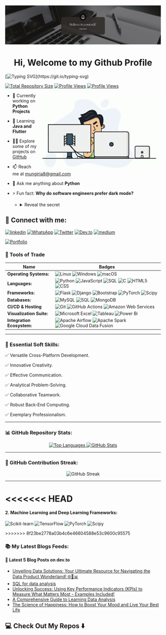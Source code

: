 <p align="center"><img src="images/logo.png" alt="logo"></p>
<h1 align="center">Hi, Welcome to my Github Profile</h1>


[![Typing SVG](https://readme-typing-svg.demolab.com?font=Fira+Code&weight=200&size=18&duration=4000&pause=1500&vCenter=true&width=800&lines=🚀+Full-Time+Software+Engineer+with+3+Years+of+Practice%3A;🐍+Expert+Python+Developer%3A;🌐+Full+Stack+Developer+from+Kenya%3A;📊+Experienced+Data+Scientist%3A;📈+Constantly+seeking+improvement%3A;🛠️+Learning+by+doing+is+my+approach.)](https://git.io/typing-svg)


[![Total Repository Size](https://img.shields.io/badge/Total%20Repository%20Size-10%20MB-green)](https://github.com/Mugambi12)
[![Profile Views](https://komarev.com/ghpvc/?username=mugambi12&label=Profile%20views&color=0e75b6&style=flat)](https://github.com/Mugambi12)
[![Profile Views](https://img.shields.io/github/followers/Mugambi12?label=Followers&style=social)](https://github.com/Mugambi12?tab=followers)


<img align="right" width="400" alt="coding gif" src="./images/programmer.gif">

- 🔭 Currently working on **Python Projects**

- 🌱 Learning **Java and Flutter**

- 👨‍💻 Explore some of my projects on [GitHub](https://github.com/Mugambi12?tab=repositories)

- 📫 Reach me at [mungiria8@gmail.com](mailto:mungiria8@gmail.com)

- 💬 Ask me anything about **Python**

- ⚡ Fun fact: **Why do software engineers prefer dark mode?**
  - <details>
    <summary>Reveal the secret</summary>

    Because light attracts bugs!
  </details>



## 📱 Connect with me:
[![linkedin](https://img.shields.io/badge/linkedin-0A66C2?style=for-the-badge&logo=linkedin&logoColor=white)](https://www.linkedin.com/in/silasmugambi)
[![WhatsApp](https://img.shields.io/badge/WhatsApp-25D366?style=for-the-badge&logo=whatsapp&logoColor=white)](https://wa.me/+254723396403)
[![Twitter](https://img.shields.io/badge/twitter-1DA1F2?style=for-the-badge&logo=twitter&logoColor=white)](https://www.twitter.com/silasmungiria)
[![Dev.to](https://img.shields.io/badge/dev.to-%23000000.svg?&style=for-the-badge&logo=dev.to&logoColor=white)](https://dev.to/silasmugambi)
[![medium](https://img.shields.io/badge/medium-fff?style=for-the-badge&logo=medium&logoColor=black)](https://medium.com/@silasmmugambi)

[![Portfolio](https://img.shields.io/badge/Portfolio%20-%2312100E.svg?&style=for-the-badge&logo=website&logoColor=white)](https://silasmugambi.pages.dev)



### 🔧 Tools of Trade
Name | Badges
--- | ---
**Operating Systems:** | ![Linux](https://img.shields.io/badge/Linux-FCC624?style=for-the-badge&logo=linux&logoColor=black) ![Windows](https://img.shields.io/badge/Windows-0078D6?style=for-the-badge&logo=windows&logoColor=white) ![macOS](https://img.shields.io/badge/macOS-000000?style=for-the-badge&logo=macos&logoColor=white)
**Languages:** | ![Python](https://img.shields.io/badge/python-3670A0?style=for-the-badge&logo=python&logoColor=ffdd54) ![JavaScript](https://img.shields.io/badge/javascript-%23323330.svg?style=for-the-badge&logo=javascript&logoColor=%23F7DF1E) ![SQL](https://img.shields.io/badge/SQL-%23007ACC.svg?style=for-the-badge&logo=MySQL&logoColor=white) ![C](https://img.shields.io/badge/c-%2300599C.svg?style=for-the-badge&logo=c&logoColor=white) ![HTML5](https://img.shields.io/badge/html5-%23E34F26.svg?style=for-the-badge&logo=html5&logoColor=white) ![CSS](https://img.shields.io/badge/css-%231572B6.svg?style=for-the-badge&logo=css&logoColor=white)
**Frameworks:** | ![Flask](https://img.shields.io/badge/Flask-%23FF6F00.svg?style=for-the-badge&logo=flask&logoColor=white) ![Django](https://img.shields.io/badge/Django-%23FF6F00.svg?style=for-the-badge&logo=django&logoColor=white) ![Bootstrap](https://img.shields.io/badge/Bootstrap-%237952B3.svg?style=for-the-badge&logo=bootstrap&logoColor=white) ![PyTorch](https://img.shields.io/badge/PyTorch-%23EE4C2C.svg?style=for-the-badge&logo=pytorch&logoColor=white) ![Scipy](https://img.shields.io/badge/Scipy-%230C55A5.svg?style=for-the-badge&logo=scipy&logoColor=white)
**Databases:**  | ![MySQL](https://img.shields.io/badge/mysql-%2300f.svg?style=for-the-badge&logo=mysql&logoColor=white) ![SQL](https://img.shields.io/badge/SQL-%23007ACC.svg?style=for-the-badge&logo=MySQL&logoColor=white) ![MongoDB](https://img.shields.io/badge/MongoDB-%234ea94b.svg?style=for-the-badge&logo=mongodb&logoColor=white)
**CI/CD & Hosting**   | ![Git](https://img.shields.io/badge/git-%23F05033.svg?style=for-the-badge&logo=git&logoColor=white) ![GitHub Actions](https://img.shields.io/badge/github%20actions-%232671E5.svg?style=for-the-badge&logo=githubactions&logoColor=white) ![Amazon Web Services](https://img.shields.io/badge/AWS(Amazon%20Web%20Services)-%23FF9900.svg?style=for-the-badge&logo=amazon-aws&logoColor=white)
**Visualization Suite:** | ![Microsoft Excel](https://img.shields.io/badge/Microsoft_Excel-217346?style=for-the-badge&logo=microsoft-excel&logoColor=white) ![Tableau](https://img.shields.io/badge/Tableau-E97627?style=for-the-badge&logo=tableau&logoColor=white) ![Power Bi](https://img.shields.io/badge/power_bi-F2C811?style=for-the-badge&logo=powerbi&logoColor=black)
**Integration Ecosystem:** | ![Apache Airflow](https://img.shields.io/badge/Apache%20Airflow-%23017CEE.svg?style=for-the-badge&logo=apache%20airflow&logoColor=white) ![Apache Spark](https://img.shields.io/badge/Apache%20Spark-%23E25A1C.svg?style=for-the-badge&logo=apache%20spark&logoColor=white) ![Google Cloud Data Fusion](https://img.shields.io/badge/Google%20Cloud%20Data%20Fusion-%234285F4.svg?style=for-the-badge&logo=google%20cloud&logoColor=white)

---


### 👔 Essential Soft Skills:

✅ Versatile Cross-Platform Development.

✅ Innovative Creativity.

✅ Effective Communication.

✅ Analytical Problem-Solving.

✅ Collaborative Teamwork.

✅ Robust Back-End Computing.

✅ Exemplary Professionalism.

---


### 📊 GitHub Repository Stats:
<p align="center">
    <a href="https://github.com/anuraghazra/convoychat">
        <img height="180px" src="https://github-readme-stats.vercel.app/api/top-langs/?username=mugambi12&langs_count=8&theme=jolly&layout=compact" alt="Top Languages">
    </a>
    <a href="https://github.com/anuraghazra/github-readme-stats">
        <img height="180px" src="https://github-readme-stats.vercel.app/api?username=mugambi12&show_icons=true&theme=jolly&layout=compact" alt="GitHub Stats">
    </a>
</p>

---


### 🌟 GitHub Contribution Streak:
<p align="center"><img align="center" src="https://github-readme-streak-stats.herokuapp.com/?user=mugambi12&" alt="GitHub Streak"></p>

---

<<<<<<< HEAD
=======
  #### 2. Machine Learning and Deep Learning Frameworks:
  <p>
    <img src="https://img.shields.io/badge/Scikit%20Learn-%23F7931E.svg?style=for-the-badge&logo=scikit-learn&logoColor=white" alt="Scikit-learn">
    <img src="https://img.shields.io/badge/TensorFlow-%23FF6F00.svg?style=for-the-badge&logo=tensorflow&logoColor=white" alt="TensorFlow">
    <img src="https://img.shields.io/badge/PyTorch-%23EE4C2C.svg?style=for-the-badge&logo=pytorch&logoColor=white" alt="PyTorch">
    <img src="https://img.shields.io/badge/Scipy-%230C55A5.svg?style=for-the-badge&logo=scipy&logoColor=white" alt="Scipy">
  </p>
>>>>>>> 8f23be2778a03b4c6e46604588e53c9600c95575

### 📚 My Latest Blogs Feeds:

#### 📑 Latest 5 Blog Posts on dev.to
<!-- BLOG-POST-LIST:START -->
- [Unveiling Data Solutions: Your Ultimate Resource for Navigating the Data Product Wonderland! 🌐🧵📊](https://dev.to/silasmugambi/exploring-data-solutions-your-ultimate-guide-to-navigating-the-data-wonderland-26eo)
- [SQL for data analysis](https://dev.to/silasmugambi/sql-for-data-analysis-32fp)
- [Unlocking Success: Using Key Performance Indicators &lpar;KPIs&rpar; to Measure What Matters Most - Examples Included!](https://dev.to/silasmugambi/kpi-examples-measure-what-matters-the-most-and-really-impacts-your-success-2b9i)
- [A Comprehensive Guide to Learning Data Analysis](https://dev.to/silasmugambi/a-comprehensive-guide-to-learning-data-analysis-4dl3)
- [The Science of Happiness: How to Boost Your Mood and Live Your Best Life](https://dev.to/silasmugambi/the-science-of-happiness-how-to-boost-your-mood-and-live-your-best-life-12bh)
<!-- BLOG-POST-LIST:END -->


## 💻 Check Out My Repos ⬇️
